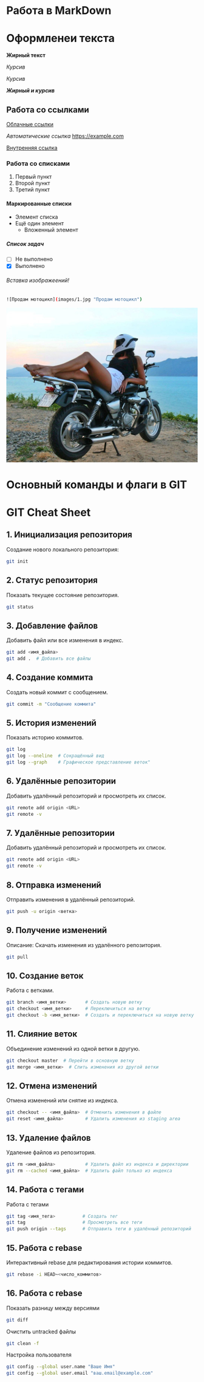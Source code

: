 # Работа в MarkDown


# Оформленеи текста
**Жирный текст**

*Курсив*

_Курсив_

***Жирный и курсив***

## Работа со ссылками
[Облачные ссылки](https://example.com)

*Автоматические ссылка*
<https://example.com>

[Внутренняя ссылка](#заголовок-1)


### Работа со списками
1. Первый пункт
2. Второй пункт
3. Третий пункт

#### Маркированные списки
- Элемент списка
- Ещё один элемент
    - Вложенный элемент

##### Список задач
- [ ] Не выполнено
- [x] Выполнено

###### Вставка изображеений!
```bash
![Продам мотоцикл](images/1.jpg "Продам мотоцикл")
```

![Продам мотоцикл](images/1.jpg "Продам мотоцикл")

# Основный команды и флаги в GIT
# GIT Cheat Sheet

## 1. **Инициализация репозитория**
Создание нового локального репозитория:
```bash
git init
```


## 2. **Статус репозитория**
Показать текущее состояние репозитория.
```bash
git status
```

## 3. **Добавление файлов**
Добавить файл или все изменения в индекс.
```bash
git add <имя_файла>
git add .  # Добавить все файлы
```

## 4. **Создание коммита**
Создать новый коммит с сообщением.
```bash
git commit -m "Сообщение коммита"
```
## 5. **История изменений**
Показать историю коммитов.
```bash
git log
git log --oneline  # Сокращённый вид
git log --graph    # Графическое представление веток"
```
## 6. **Удалённые репозитории**
Добавить удалённый репозиторий и просмотреть их список.
```bash
git remote add origin <URL>
git remote -v
```

## 7. **Удалённые репозитории**
Добавить удалённый репозиторий и просмотреть их список.
```bash
git remote add origin <URL>
git remote -v
```

## 8. **Отправка изменений**
Отправить изменения в удалённый репозиторий.
```bash
git push -u origin <ветка>
```

## 9. **Получение изменений**
Описание: Скачать изменения из удалённого репозитория.
```bash
git pull
```
## 10. **Создание веток**
Работа с ветками.
```bash
git branch <имя_ветки>       # Создать новую ветку
git checkout <имя_ветки>     # Переключиться на ветку
git checkout -b <имя_ветки>  # Создать и переключиться на новую ветку
```
## 11. **Слияние веток**
Объединение изменений из одной ветки в другую.
```bash
git checkout master  # Перейти в основную ветку
git merge <имя_ветки>  # Слить изменения из другой ветки
```
## 12. **Отмена изменений**
Отмена изменений или снятие из индекса.
```bash
git checkout -- <имя_файла>  # Отменить изменения в файле
git reset <имя_файла>        # Удалить изменения из staging area
```
## 13. **Удаление файлов**
Удаление файлов из репозитория.
```bash
git rm <имя_файла>           # Удалить файл из индекса и директории
git rm --cached <имя_файла>  # Удалить файл только из индекса
```
## 14. **Работа с тегами**
Работа с тегами
```bash
git tag <имя_тега>          # Создать тег
git tag                     # Просмотреть все теги
git push origin --tags      # Отправить теги в удалённый репозиторий
```
## 15. **Работа с rebase**
Интерактивный rebase для редактирования истории коммитов.
```bash
git rebase -i HEAD~<число_коммитов>
```
## 16. **Работа с rebase**
Показать разницу между версиями
```bash
git diff
```
Очистить untracked файлы
```bash
git clean -f
```
Настройка пользователя
```bash
git config --global user.name "Ваше Имя"
git config --global user.email "ваш.email@example.com"
```